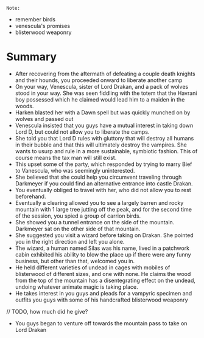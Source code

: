 `Note:`
- remember birds
- venescula's promises
- blisterwood weaponry

# Summary

- After recovering from the aftermath of defeating a couple death knights and their hounds, you proceeded onward to liberate another camp
- On your way, Venescula, sister of Lord Drakan, and a pack of wolves stood in your way. She was seen fiddling with the totem that the Havrani boy possessed which he claimed would lead him to a maiden in the woods.
- Harken blasted her with a Dawn spell but was quickly munched on by wolves and passed out
- Venescula insisted that you guys have a mutual interest in taking down Lord D, but could not allow you to liberate the camps.
- She told you that Lord D rules with gluttony that will destroy all humans in their bubble and that this will ultimately destroy the vampires. She wants to usurp and rule in a more sustainable, symbiotic fashion. This of course means the tax man will still exist.
- This upset some of the party, which responded by trying to marry Bief to Vanescula, who was seemingly uninterested.
- She believed that she could help you circumvent traveling through Darkmeyer if you could find an alternative entrance into castle Drakan.
- You eventually obliged to travel with her, who did not allow you to rest beforehand.
- Eventually a clearing allowed you to see a largely barren and rocky mountain with 1 large tree jutting off the peak, and for the second time of the session, you spied a group of carrion birds.
- She showed you a tunnel entrance on the side of the mountain. Darkmeyer sat on the other side of that mountain.
- She suggested you visit a wizard before taking on Drakan. She pointed you in the right direction and left you alone.
- The wizard, a human named Silas was his name, lived in a patchwork cabin exhibited his ability to blow the place up if there were any funny business, but other than that, welcomed you in.
- He held different varieties of undead in cages with mobiles of blisterwood of different sizes, and one with none. He claims the wood from the top of the mountain has a disentegrating effect on the undead, undoing whatever animate magic is taking place.
- He takes interest in you guys and pleads for a vampyric specimen and outfits you guys with some of his handcrafted blisterwood weaponry

// TODO, how much did he give?

- You guys began to venture off towards the mountain pass to take on Lord Drakan